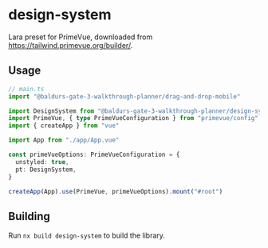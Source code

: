 # design-system

Lara preset for PrimeVue, downloaded from <https://tailwind.primevue.org/builder/>.

## Usage

```ts
// main.ts
import "@baldurs-gate-3-walkthrough-planner/drag-and-drop-mobile"

import DesignSystem from "@baldurs-gate-3-walkthrough-planner/design-system"
import PrimeVue, { type PrimeVueConfiguration } from "primevue/config"
import { createApp } from "vue"

import App from "./app/App.vue"

const primeVueOptions: PrimeVueConfiguration = {
  unstyled: true,
  pt: DesignSystem,
}

createApp(App).use(PrimeVue, primeVueOptions).mount("#root")
```

## Building

Run `nx build design-system` to build the library.
